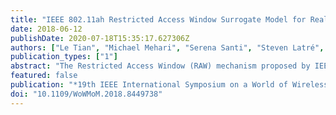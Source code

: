 ```yaml
---
title: "IEEE 802.11ah Restricted Access Window Surrogate Model for Real-Time Station Grouping"
date: 2018-06-12
publishDate: 2020-07-18T15:35:17.627306Z
authors: ["Le Tian", "Michael Mehari", "Serena Santi", "Steven Latré", "Eli De Poorter", "Jeroen Famaey"]
publication_types: ["1"]
abstract: "The Restricted Access Window (RAW) mechanism proposed by IEEE 802.11ah promises to address one of the major problems of the Internet of Things (IoT): high channel contention in large-scale densely deployed sensor networks. The RAW feature allows the Access Point (AP) to divide stations into different groups, with only the stations in the same group being allowed to access the channel simultaneously. Existing station grouping strategies only support homogeneous scenarios, where all sensor stations have the same fixed data transmission interval, modulation and coding scheme (MCS) and packet size. In this paper, we present two contributions to address this issue. First, a surrogate model that predicts RAW performance given specific network conditions and RAW configuration parameters. It is fast to train and can be solved in real-time. Second, the Model-Based RAW Optimization Algorithm (MoROA), which uses the surrogate model to determine the optimal RAW configuration in real-time, for heterogeneous stations and dynamic traffic. We compare the accuracy of our surrogate model to simulation results. Performance of MoROA is compared to existing RAW optimization algorithms and traditional 802.11 channel access methods. The results shows that the trained surrogate model can accurately predict RAW performance with a relative error less than 7% and 10% for 95% and 98% of the RAW configurations respectively. MoROA achieves a throughput up to twice as high as traditional 802.11 channel access functions in dense heterogeneous networks."
featured: false
publication: "*19th IEEE International Symposium on a World of Wireless*"
doi: "10.1109/WoWMoM.2018.8449738"
---
```


